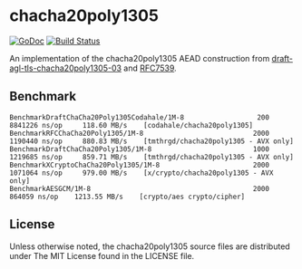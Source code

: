 # chacha20poly1305

[![GoDoc](https://godoc.org/github.com/tmthrgd/chacha20poly1305?status.svg)](https://godoc.org/github.com/tmthrgd/chacha20poly1305)
[![Build Status](https://travis-ci.org/tmthrgd/chacha20poly1305.svg?branch=master)](https://travis-ci.org/tmthrgd/chacha20poly1305)

An implementation of the chacha20poly1305 AEAD construction from
[draft-agl-tls-chacha20poly1305-03](http://tools.ietf.org/html/draft-agl-tls-chacha20poly1305-03)
and [RFC7539](https://tools.ietf.org/html/rfc7539).

## Benchmark

```
BenchmarkDraftChaCha20Poly1305Codahale/1M-8         	     200	   8841226 ns/op	 118.60 MB/s	[codahale/chacha20poly1305]
BenchmarkRFCChaCha20Poly1305/1M-8                   	    2000	   1190440 ns/op	 880.83 MB/s	[tmthrgd/chacha20poly1305 - AVX only]
BenchmarkDraftChaCha20Poly1305/1M-8                 	    1000	   1219685 ns/op	 859.71 MB/s	[tmthrgd/chacha20poly1305 - AVX only]
BenchmarkXCryptoChaCha20Poly1305/1M-8               	    2000	   1071064 ns/op	 979.00 MB/s	[x/crypto/chacha20poly1305 - AVX only]
BenchmarkAESGCM/1M-8                                	    2000	    864059 ns/op	1213.55 MB/s	[crypto/aes crypto/cipher]
```

## License

Unless otherwise noted, the chacha20poly1305 source files are distributed under The MIT License found in the LICENSE file.
